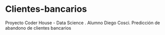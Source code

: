 # Clientes-bancarios
Proyecto Coder House - Data Science . Alumno Diego Cosci. Predicción de abandono de clientes bancarios
